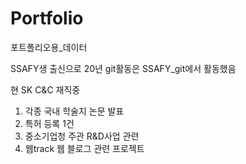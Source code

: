 # Portfolio
포트폴리오용_데이터

SSAFY생 출신으로 20년 git활동은 SSAFY_git에서 활동했음

현 SK C&C 재직중

1. 각종 국내 학술지 논문 발표
2. 특허 등록 1건
3. 중소기업청 주관 R&D사업 관련
4. 웹track 웹 블로그 관련 프로젝트
